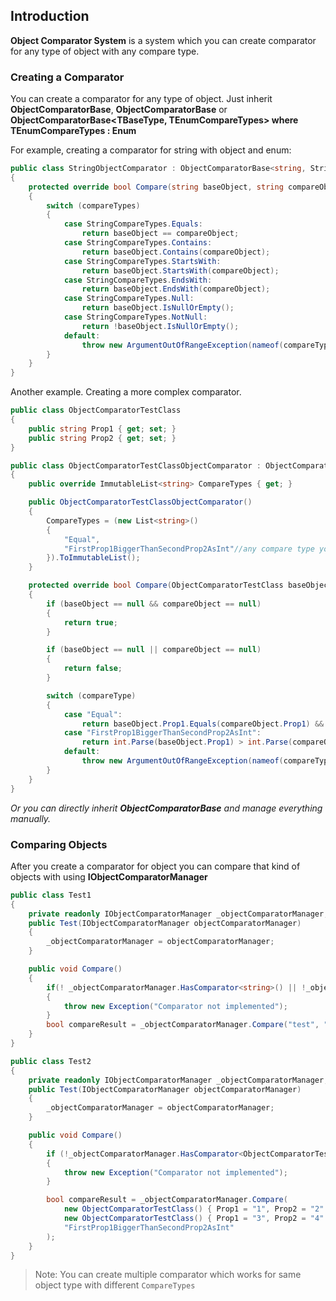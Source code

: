 ## Introduction

**Object Comparator System** is a system which you can create comparator for any type of object with any compare type.

### Creating a Comparator
You can create a comparator for any type of object. Just inherit **ObjectComparatorBase**, **ObjectComparatorBase<TBaseType>**  or  **ObjectComparatorBase<TBaseType, TEnumCompareTypes>  where TEnumCompareTypes : Enum**

For example, creating a comparator for string with object and enum:

```csharp
public class StringObjectComparator : ObjectComparatorBase<string, StringCompareTypes>
{
	protected override bool Compare(string baseObject, string compareObject, StringCompareTypes compareTypes)
	{
		switch (compareTypes)
		{
			case StringCompareTypes.Equals:
				return baseObject == compareObject;
			case StringCompareTypes.Contains:
				return baseObject.Contains(compareObject);
			case StringCompareTypes.StartsWith:
				return baseObject.StartsWith(compareObject);
			case StringCompareTypes.EndsWith:
				return baseObject.EndsWith(compareObject);
			case StringCompareTypes.Null:
				return baseObject.IsNullOrEmpty();
			case StringCompareTypes.NotNull:
				return !baseObject.IsNullOrEmpty();
			default:
				throw new ArgumentOutOfRangeException(nameof(compareTypes), compareTypes, null);
		}
	}
}
```



Another example. Creating a more complex comparator.

```csharp
public class ObjectComparatorTestClass
{
	public string Prop1 { get; set; }
	public string Prop2 { get; set; }
}

public class ObjectComparatorTestClassObjectComparator : ObjectComparatorBase<ObjectComparatorTestClass>// you can create comparator for any type of object
{
	public override ImmutableList<string> CompareTypes { get; }

	public ObjectComparatorTestClassObjectComparator()
	{
		CompareTypes = (new List<string>()
		{
			"Equal",
			"FirstProp1BiggerThanSecondProp2AsInt"//any compare type you want 
		}).ToImmutableList();
	}

	protected override bool Compare(ObjectComparatorTestClass baseObject, ObjectComparatorTestClass compareObject, string compareType)
	{
		if (baseObject == null && compareObject == null)
		{
			return true;
		}

		if (baseObject == null || compareObject == null)
		{
			return false;
		}

		switch (compareType)
		{
			case "Equal":
				return baseObject.Prop1.Equals(compareObject.Prop1) && baseObject.Prop2.Equals(compareObject.Prop2);
			case "FirstProp1BiggerThanSecondProp2AsInt":
				return int.Parse(baseObject.Prop1) > int.Parse(compareObject.Prop2);
			default:
				throw new ArgumentOutOfRangeException(nameof(compareType), compareType, null);
		}
	}
}
```

*Or you can directly inherit **ObjectComparatorBase** and manage everything manually.*



### Comparing Objects

After you create a comparator for object you can compare that kind of objects with using **IObjectComparatorManager**

```csharp
public class Test1
{
    private readonly IObjectComparatorManager _objectComparatorManager;
    public Test(IObjectComparatorManager objectComparatorManager)
    {
        _objectComparatorManager = objectComparatorManager;
    }

    public void Compare()
    {
        if(! _objectComparatorManager.HasComparator<string>() || !_objectComparatorManager.CanCompare<string, StringCompareTypes>(StringCompareTypes.StartsWith))
        {
            throw new Exception("Comparator not implemented");
        }	
        bool compareResult = _objectComparatorManager.Compare("test", "te", StringCompareTypes.StartsWith);//returns true
    }
}
```


```csharp
public class Test2
{
    private readonly IObjectComparatorManager _objectComparatorManager;
    public Test(IObjectComparatorManager objectComparatorManager)
    {
        _objectComparatorManager = objectComparatorManager;
    }

    public void Compare()
    {
        if (!_objectComparatorManager.HasComparator<ObjectComparatorTestClass>() || !_objectComparatorManager.CanCompare<ObjectComparatorTestClass>("FirstProp1BiggerThanSecondProp2AsInt"))
        {
            throw new Exception("Comparator not implemented");
        }

        bool compareResult = _objectComparatorManager.Compare(
            new ObjectComparatorTestClass() { Prop1 = "1", Prop2 = "2" },
            new ObjectComparatorTestClass() { Prop1 = "3", Prop2 = "4" },
            "FirstProp1BiggerThanSecondProp2AsInt"
        );
    }
}

```


> Note: You can create multiple comparator which works for same object type with different `CompareTypes`